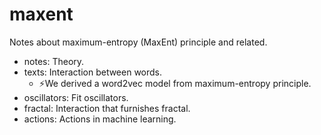 # maxent

Notes about maximum-entropy (MaxEnt) principle and related.

- notes: Theory.
- texts: Interaction between words.
    - ⚡We derived a word2vec model from maximum-entropy principle.
- oscillators: Fit oscillators.
- fractal: Interaction that furnishes fractal.
- actions: Actions in machine learning.

